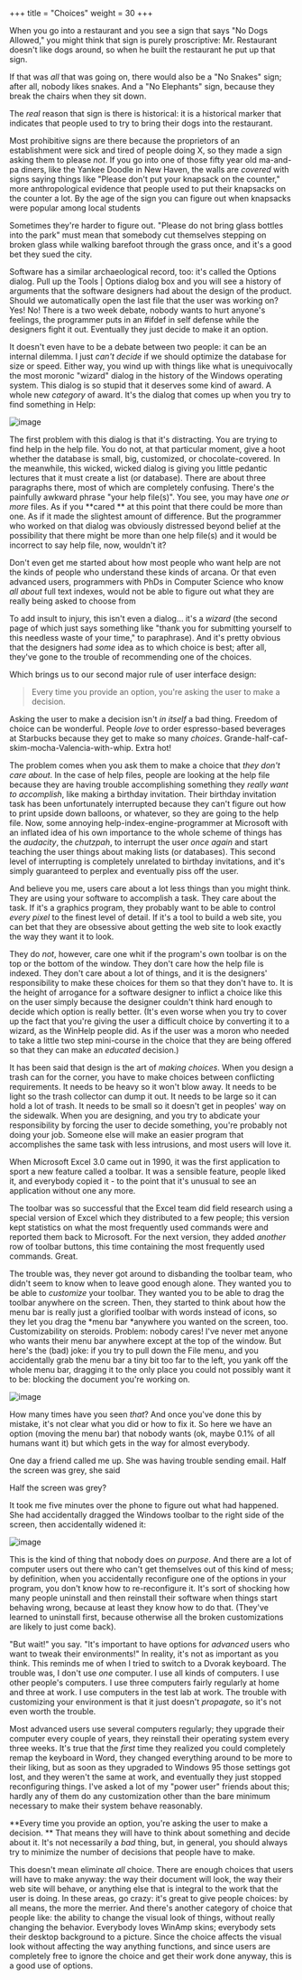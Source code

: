 +++
title = "Choices"
weight = 30
+++

When you go into a restaurant and you see a sign that says "No Dogs Allowed," you might think that sign is purely proscriptive: Mr. Restaurant doesn't like dogs around, so when he built the restaurant he put up that sign.

If that was _all_ that was going on, there would also be a "No Snakes" sign; after all, nobody likes snakes. And a "No Elephants" sign, because they break the chairs when they sit down.

The _real_ reason that sign is there is historical: it is a historical marker that indicates that people used to try to bring their dogs into the restaurant.

Most prohibitive signs are there because the proprietors of an establishment were sick and tired of people doing X, so they made a sign asking them to please _not_. If you go into one of those fifty year old ma-and-pa diners, like the Yankee Doodle in New Haven, the walls are _covered_ with signs saying things like "Please don't put your knapsack on the counter," more anthropological evidence that people used to put their knapsacks on the counter a lot. By the age of the sign you can figure out when knapsacks were popular among local students

Sometimes they're harder to figure out. "Please do not bring glass bottles into the park" must mean that somebody cut themselves stepping on broken glass while walking barefoot through the grass once, and it's a good bet they sued the city.

Software has a similar archaeological record, too: it's called the Options dialog. Pull up the Tools | Options dialog box and you will see a history of arguments that the software designers had about the design of the product. Should we automatically open the last file that the user was working on? Yes! No! There is a two week debate, nobody wants to hurt anyone's feelings, the programmer puts in an #ifdef in self defense while the designers fight it out. Eventually they just decide to make it an option.

It doesn't even have to be a debate between two people: it can be an internal dilemma. I just _can't decide_ if we should optimize the database for size or speed. Either way, you wind up with things like what is unequivocally the most moronic "wizard" dialog in the history of the Windows operating system. This dialog is so stupid that it deserves some kind of award. A whole new _category_ of award. It's the dialog that comes up when you try to find something in Help:

![image](Stupidest_Dialog_Ever.gif)

The first problem with this dialog is that it's distracting. You are trying to find help in the help file. You do not, at that particular moment, give a hoot whether the database is small, big, customized, or chocolate-covered. In the meanwhile, this wicked, wicked dialog is giving you little pedantic lectures that it must create a list (or database). There are about three paragraphs there, most of which are completely confusing. There's the painfully awkward phrase "your help file(s)". You see, you may have _one or more_ files. As if you **cared ** at this point that there could be more than one. As if it made the slightest amount of difference. But the programmer who worked on that dialog was obviously distressed beyond belief at the possibility that there might be more than one help file(s) and it would be incorrect to say help file, now, wouldn't it?

Don't even get me started about how most people who want help are not the kinds of people who understand these kinds of arcana. Or that even advanced users, programmers with PhDs in Computer Science who know _all about_ full text indexes, would not be able to figure out what they are really being asked to choose from

To add insult to injury, this isn't even a dialog... it's a _wizard_ (the second page of which just says something like "thank you for submitting yourself to this needless waste of your time," to paraphrase). And it's pretty obvious that the designers had _some_ idea as to which choice is best; after all, they've gone to the trouble of recommending one of the choices.

Which brings us to our second major rule of user interface design:

> Every time you provide an option, you're asking the user to make a decision.

Asking the user to make a decision isn't _in itself_ a bad thing. Freedom of choice can be wonderful. People _love_ to order espresso-based beverages at Starbucks because they get to make so many _choices_. Grande-half-caf-skim-mocha-Valencia-with-whip. Extra hot!

The problem comes when you ask them to make a choice that _they don't care about_. In the case of help files, people are looking at the help file because they are having trouble accomplishing something they _really want to accomplish_, like making a birthday invitation. Their birthday invitation task has been unfortunately interrupted because they can't figure out how to print upside down balloons, or whatever, so they are going to the help file. Now, some annoying help-index-engine-programmer at Microsoft with an inflated idea of his own importance to the whole scheme of things has the _audacity_, the _chutzpah_, to interrupt the user _once again_ and start teaching the user things about making lists (or databases). This second level of interrupting is completely unrelated to birthday invitations, and it's simply guaranteed to perplex and eventually piss off the user.

And believe you me, users care about a lot less things than you might think. They are using your software to accomplish a task. They care about the task. If it's a graphics program, they probably want to be able to control _every pixel_ to the finest level of detail. If it's a tool to build a web site, you can bet that they are obsessive about getting the web site to look exactly the way they want it to look.

They do _not_, however, care one whit if the program's own toolbar is on the top or the bottom of the window. They don't care how the help file is indexed. They don't care about a lot of things, and it is the designers' responsibility to make these choices for them so that they don't have to. It is the height of arrogance for a software designer to inflict a choice like this on the user simply because the designer couldn't think hard enough to decide which option is really better. (It's even worse when you try to cover up the fact that you're giving the user a difficult choice by converting it to a wizard, as the WinHelp people did. As if the user was a moron who needed to take a little two step mini-course in the choice that they are being offered so that they can make an _educated_ decision.)

It has been said that design is the art of _making choices_. When you design a trash can for the corner, you have to make choices between conflicting requirements. It needs to be heavy so it won't blow away. It needs to be light so the trash collector can dump it out. It needs to be large so it can hold a lot of trash. It needs to be small so it doesn't get in peoples' way on the sidewalk. When you are designing, and you try to abdicate your responsibility by forcing the user to decide something, you're probably not doing your job. Someone else will make an easier program that accomplishes the same task with less intrusions, and most users will love it.

When Microsoft Excel 3.0 came out in 1990, it was the first application to sport a new feature called a toolbar. It was a sensible feature, people liked it, and everybody copied it - to the point that it's unusual to see an application without one any more.

The toolbar was so successful that the Excel team did field research using a special version of Excel which they distributed to a few people; this version kept statistics on what the most frequently used commands were and reported them back to Microsoft. For the next version, they added _another_ row of toolbar buttons, this time containing the most frequently used commands. Great.

The trouble was, they never got around to disbanding the toolbar team, who didn't seem to know when to leave good enough alone. They wanted you to be able to _customize_ your toolbar. They wanted you to be able to drag the toolbar anywhere on the screen. Then, they started to think about how the menu bar is really just a glorified toolbar with words instead of icons, so they let you drag the *menu bar *anywhere you wanted on the screen, too. Customizability on steroids. Problem: nobody cares! I've never met anyone who wants their menu bar anywhere except at the top of the window. But here's the (bad) joke: if you try to pull down the File menu, and you accidentally grab the menu bar a tiny bit too far to the left, you yank off the whole menu bar, dragging it to the only place you could not possibly want it to be: blocking the document you're working on.

![image](Arthritis.gif)

How many times have you seen _that_? And once you've done this by mistake, it's not clear what you did or how to fix it. So here we have an option (moving the menu bar) that nobody wants (ok, maybe 0.1% of all humans want it) but which gets in the way for almost everybody.

One day a friend called me up. She was having trouble sending email. Half the screen was grey, she said

Half the screen was grey?

It took me five minutes over the phone to figure out what had happened. She had accidentally dragged the Windows toolbar to the right side of the screen, then accidentally widened it:

![image](Whoops_I_Did_it_Again.gif)

This is the kind of thing that nobody does _on purpose_. And there are a lot of computer users out there who can't get themselves out of this kind of mess; by definition, when you accidentally reconfigure one of the options in your program, you don't know how to re-reconfigure it. It's sort of shocking how many people uninstall and then reinstall their software when things start behaving wrong, because at least they know how to do that. (They've learned to uninstall first, because otherwise all the broken customizations are likely to just come back).

"But wait!" you say. "It's important to have options for _advanced_ users who want to tweak their environments!" In reality, it's not as important as you think. This reminds me of when I tried to switch to a Dvorak keyboard. The trouble was, I don't use _one_ computer. I use all kinds of computers. I use other people's computers. I use three computers fairly regularly at home and three at work. I use computers in the test lab at work. The trouble with customizing your environment is that it just doesn't _propagate_, so it's not even worth the trouble.

Most advanced users use several computers regularly; they upgrade their computer every couple of years, they reinstall their operating system every three weeks. It's true that the _first_ time they realized you could completely remap the keyboard in Word, they changed everything around to be more to their liking, but as soon as they upgraded to Windows 95 those settings got lost, and they weren't the same at work, and eventually they just stopped reconfiguring things. I've asked a lot of my "power user" friends about this; hardly any of them do any customization other than the bare minimum necessary to make their system behave reasonably.

**Every time you provide an option, you're asking the user to make a decision. ** That means they will have to think about something and decide about it. It's not necessarily a _bad_ thing, but, in general, you should always try to minimize the number of decisions that people have to make.

This doesn't mean eliminate _all_ choice. There are enough choices that users will have to make anyway: the way their document will look, the way their web site will behave, or anything else that is integral to the work that the user is doing. In these areas, go crazy: it's great to give people choices: by all means, the more the merrier. And there's another category of choice that people like: the ability to change the visual look of things, without really changing the behavior. Everybody loves WinAmp skins; everybody sets their desktop background to a picture. Since the choice affects the visual look without affecting the way anything functions, and since users are completely free to ignore the choice and get their work done anyway, this is a good use of options.

